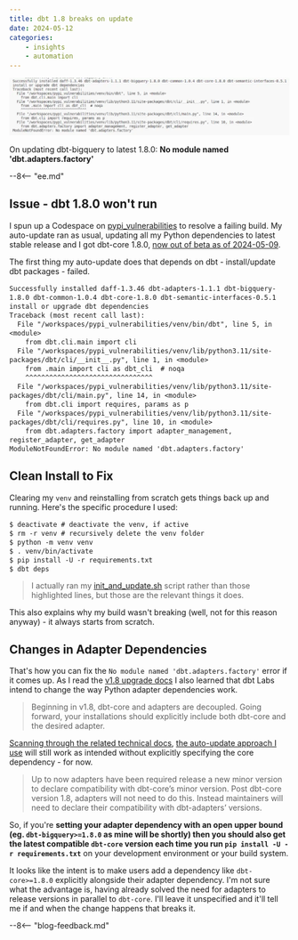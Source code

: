 ```yaml
---
title: dbt 1.8 breaks on update
date: 2024-05-12
categories:
    - insights
    - automation
---
```


![Error traceback ending with No module named dbt.adapters.factory](./assets/dbt_1_8_break.webp)

On updating dbt-bigquery to latest 1.8.0: **No module named 'dbt.adapters.factory'**

--8<-- "ee.md"

<!-- more -->

## Issue - dbt 1.8.0 won't run

I spun up a Codespace on [pypi_vulnerabilities](https://github.com/brabster/pypi_vulnerabilities) to resolve a failing build.
My auto-update ran as usual, updating all my Python dependencies to latest stable release and I got dbt-core 1.8.0, [now out of beta as of 2024-05-09](https://github.com/dbt-labs/dbt-core/releases/tag/v1.8.0).

The first thing my auto-update does that depends on dbt - install/update dbt packages - failed.

```console title="dbt 1.8.0 fails to run" hl_lines="13"
Successfully installed daff-1.3.46 dbt-adapters-1.1.1 dbt-bigquery-1.8.0 dbt-common-1.0.4 dbt-core-1.8.0 dbt-semantic-interfaces-0.5.1
install or upgrade dbt dependencies
Traceback (most recent call last):
  File "/workspaces/pypi_vulnerabilities/venv/bin/dbt", line 5, in <module>
    from dbt.cli.main import cli
  File "/workspaces/pypi_vulnerabilities/venv/lib/python3.11/site-packages/dbt/cli/__init__.py", line 1, in <module>
    from .main import cli as dbt_cli  # noqa
    ^^^^^^^^^^^^^^^^^^^^^^^^^^^^^^^^
  File "/workspaces/pypi_vulnerabilities/venv/lib/python3.11/site-packages/dbt/cli/main.py", line 14, in <module>
    from dbt.cli import requires, params as p
  File "/workspaces/pypi_vulnerabilities/venv/lib/python3.11/site-packages/dbt/cli/requires.py", line 10, in <module>
    from dbt.adapters.factory import adapter_management, register_adapter, get_adapter
ModuleNotFoundError: No module named 'dbt.adapters.factory'
```

## Clean Install to Fix

Clearing my `venv` and reinstalling from scratch gets things back up and running. Here's the specific procedure I used:

```session title="venv clear and reinit procedure" hl_lines="3 4 5 6"
$ deactivate # deactivate the venv, if active
$ rm -r venv # recursively delete the venv folder
$ python -m venv venv
$ . venv/bin/activate
$ pip install -U -r requirements.txt
$ dbt deps
```

> I actually ran my [init_and_update.sh](https://github.com/brabster/pypi_vulnerabilities/blob/c056bf3b2a4605a91526b27e0fb5ef93098e3fc4/.dev_scripts/init_and_update.sh) script rather than those highlighted lines, but those are the relevant things it does.

This also explains why my build wasn't breaking (well, not for this reason anyway) - it always starts from scratch.

## Changes in Adapter Dependencies

That's how you can fix the `No module named 'dbt.adapters.factory'` error if it comes up.
As I read the [v1.8 upgrade docs](https://docs.getdbt.com/docs/dbt-versions/core-upgrade/upgrading-to-v1.8) I also learned that dbt Labs intend to change the way Python adapter dependencies work.

> Beginning in v1.8, dbt-core and adapters are decoupled. Going forward, your installations should explicitly include both dbt-core and the desired adapter.

[Scanning through the related technical docs](https://github.com/dbt-labs/dbt-adapters/discussions/87), [the auto-update approach I use](../2024-05-01-how-i-do-python-supply-chain-security/index.md#updating-dependencies-automatically) will still work as intended without explicitly specifying the core dependency - for now.

> Up to now adapters have been required release a new minor version to declare compatibility with dbt-core’s minor version. Post dbt-core version 1.8, adapters will not need to do this. Instead maintainers will need to declare their compatibility with dbt-adapters’ versions.

So, if you're **setting your adapter dependency with an open upper bound (eg. `dbt-bigquery>=1.8.0` as mine will be shortly) then you should also get the latest compatible `dbt-core` version each time you run `pip install -U -r requirements.txt`** on your development environment or your build system.

It looks like the intent is to make users add a dependency like `dbt-core>=1.8.0` explicitly alongside their adapter dependency. I'm not sure what the advantage is, having already solved the need for adapters to release versions in parallel to `dbt-core`. I'll leave it unspecified and it'll tell me if and when the change happens that breaks it.

--8<-- "blog-feedback.md"

